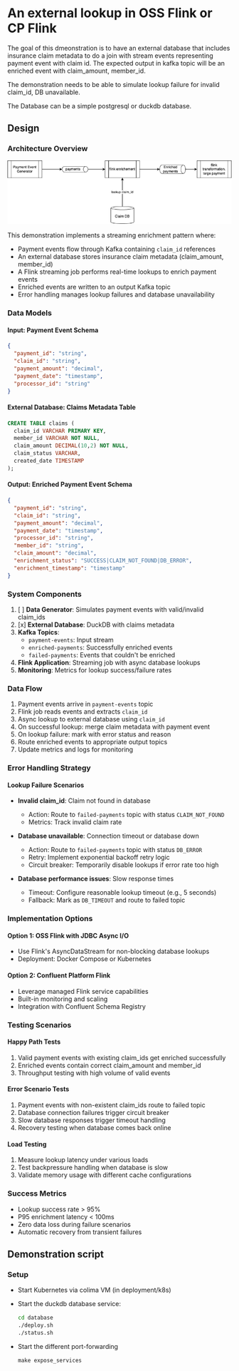# An external lookup in OSS Flink or CP Flink

The goal of this dmeonstration is to have an external database that includes insurance claim metadata to do a join with stream events representing payment event with claim id. The expected output in kafka topic will be an enriched event with claim_amount, member_id.

The demonstration needs to be able to simulate lookup failure for invalid claim_id, DB unavailable.

The Database can be a simple postgresql or duckdb database. 

## Design

### Architecture Overview

![](./docs/architecture.drawio.png)

This demonstration implements a streaming enrichment pattern where:
- Payment events flow through Kafka containing `claim_id` references
- An external database stores insurance claim metadata (claim_amount, member_id)
- A Flink streaming job performs real-time lookups to enrich payment events
- Enriched events are written to an output Kafka topic
- Error handling manages lookup failures and database unavailability

### Data Models

#### Input: Payment Event Schema
```json
{
  "payment_id": "string",
  "claim_id": "string", 
  "payment_amount": "decimal",
  "payment_date": "timestamp",
  "processor_id": "string"
}
```

#### External Database: Claims Metadata Table
```sql
CREATE TABLE claims (
  claim_id VARCHAR PRIMARY KEY,
  member_id VARCHAR NOT NULL,
  claim_amount DECIMAL(10,2) NOT NULL,
  claim_status VARCHAR,
  created_date TIMESTAMP
);
```

#### Output: Enriched Payment Event Schema  
```json
{
  "payment_id": "string",
  "claim_id": "string",
  "payment_amount": "decimal", 
  "payment_date": "timestamp",
  "processor_id": "string",
  "member_id": "string",
  "claim_amount": "decimal",
  "enrichment_status": "SUCCESS|CLAIM_NOT_FOUND|DB_ERROR",
  "enrichment_timestamp": "timestamp"
}
```

### System Components

1. [ ] **Data Generator**: Simulates payment events with valid/invalid claim_ids
2. [x] **External Database**: DuckDB with claims metadata
3. **Kafka Topics**: 
   - `payment-events`: Input stream
   - `enriched-payments`: Successfully enriched events
   - `failed-payments`: Events that couldn't be enriched
4. **Flink Application**: Streaming job with async database lookups
5. **Monitoring**: Metrics for lookup success/failure rates

### Data Flow

1. Payment events arrive in `payment-events` topic
2. Flink job reads events and extracts `claim_id`  
3. Async lookup to external database using `claim_id`
4. On successful lookup: merge claim metadata with payment event
5. On lookup failure: mark with error status and reason
6. Route enriched events to appropriate output topics
7. Update metrics and logs for monitoring

### Error Handling Strategy

#### Lookup Failure Scenarios
- **Invalid claim_id**: Claim not found in database
  - Action: Route to `failed-payments` topic with status `CLAIM_NOT_FOUND`
  - Metrics: Track invalid claim rate
  
- **Database unavailable**: Connection timeout or database down
  - Action: Route to `failed-payments` topic with status `DB_ERROR` 
  - Retry: Implement exponential backoff retry logic
  - Circuit breaker: Temporarily disable lookups if error rate too high

- **Database performance issues**: Slow response times
  - Timeout: Configure reasonable lookup timeout (e.g., 5 seconds)
  - Fallback: Mark as `DB_TIMEOUT` and route to failed topic

### Implementation Options

#### Option 1: OSS Flink with JDBC Async I/O
- Use Flink's AsyncDataStream for non-blocking database lookups
- Deployment: Docker Compose or Kubernetes

#### Option 2: Confluent Platform Flink
- Leverage managed Flink service capabilities
- Built-in monitoring and scaling
- Integration with Confluent Schema Registry

### Testing Scenarios

#### Happy Path Tests
1. Valid payment events with existing claim_ids get enriched successfully
2. Enriched events contain correct claim_amount and member_id
3. Throughput testing with high volume of valid events

#### Error Scenario Tests  
1. Payment events with non-existent claim_ids route to failed topic
2. Database connection failures trigger circuit breaker
3. Slow database responses trigger timeout handling
4. Recovery testing when database comes back online

#### Load Testing
1. Measure lookup latency under various loads
2. Test backpressure handling when database is slow
3. Validate memory usage with different cache configurations

### Success Metrics
- Lookup success rate > 95%
- P95 enrichment latency < 100ms  
- Zero data loss during failure scenarios
- Automatic recovery from transient failures

## Demonstration script

### Setup

* Start Kubernetes via colima VM (in deployment/k8s)
* Start the duckdb database service: 
  ```sh
  cd database
  ./deploy.sh
  ./status.sh
  ```

* Start the different port-forwarding
  ```
  make expose_services
  ```
